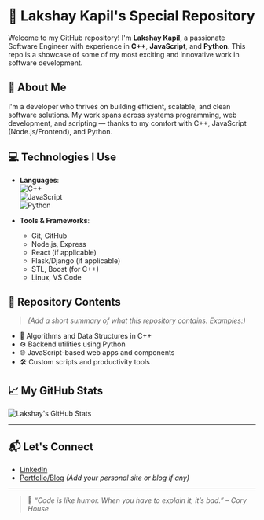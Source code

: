 # 🚀 Lakshay Kapil's Special Repository

Welcome to my GitHub repository! I'm **Lakshay Kapil**, a passionate Software Engineer with experience in **C++**, **JavaScript**, and **Python**. This repo is a showcase of some of my most exciting and innovative work in software development.

## 🧠 About Me

I'm a developer who thrives on building efficient, scalable, and clean software solutions. My work spans across systems programming, web development, and scripting — thanks to my comfort with C++, JavaScript (Node.js/Frontend), and Python.

## 💻 Technologies I Use

- **Languages**:  
  ![C++](https://img.shields.io/badge/C++-00599C?style=flat&logo=c%2B%2B&logoColor=white)  
  ![JavaScript](https://img.shields.io/badge/JavaScript-F7DF1E?style=flat&logo=javascript&logoColor=black)  
  ![Python](https://img.shields.io/badge/Python-3776AB?style=flat&logo=python&logoColor=white)

- **Tools & Frameworks**:  
  - Git, GitHub  
  - Node.js, Express  
  - React (if applicable)  
  - Flask/Django (if applicable)  
  - STL, Boost (for C++)  
  - Linux, VS Code  

## 📁 Repository Contents

> _(Add a short summary of what this repository contains. Examples:)_

- 🧩 Algorithms and Data Structures in C++
- ⚙️ Backend utilities using Python
- 🌐 JavaScript-based web apps and components
- 🛠️ Custom scripts and productivity tools

## 📈 My GitHub Stats

![Lakshay's GitHub Stats](https://github-readme-stats.vercel.app/api?username=lakshaykapil&show_icons=true&theme=radical)

---

## 📬 Let's Connect

- [LinkedIn](https://www.linkedin.com/in/lakshaykapil)
- [Portfolio/Blog](#) _(Add your personal site or blog if any)_

---

> 🧠 *“Code is like humor. When you have to explain it, it’s bad.” – Cory House*
